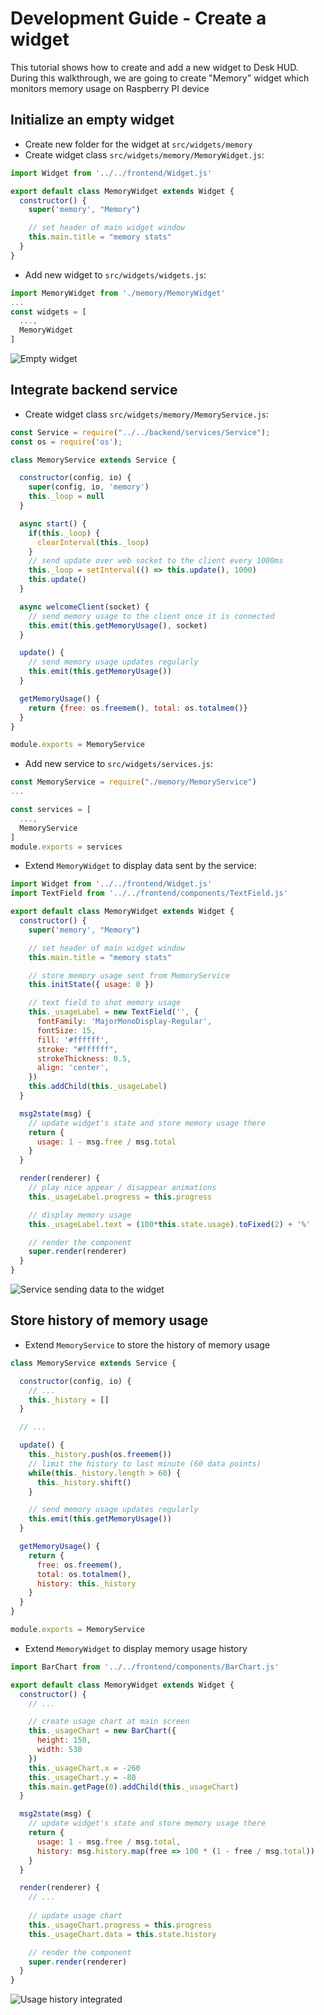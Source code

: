 # Development Guide - Create a widget

This tutorial shows how to create and add a new widget to Desk HUD. During this walkthrough, 
we are going to create "Memory" widget which monitors memory usage on Raspberry PI device

## Initialize an empty widget

- Create new folder for the widget at `src/widgets/memory`
- Create widget class `src/widgets/memory/MemoryWidget.js`:
```js
import Widget from '../../frontend/Widget.js'

export default class MemoryWidget extends Widget {
  constructor() {
    super('memory', "Memory")

    // set header of main widget window
    this.main.title = "memory stats"
  }
}
```
- Add new widget to `src/widgets/widgets.js`:
```js
import MemoryWidget from './memory/MemoryWidget'
...
const widgets = [
  ...,
  MemoryWidget
]
```

![Empty widget](img/dev_mem_init.png)

## Integrate backend service

- Create widget class `src/widgets/memory/MemoryService.js`:
```js
const Service = require("../../backend/services/Service");
const os = require('os');

class MemoryService extends Service {

  constructor(config, io) {
    super(config, io, 'memory')
    this._loop = null
  }

  async start() {
    if(this._loop) {
      clearInterval(this._loop)
    }
    // send update over web socket to the client every 1000ms
    this._loop = setInterval(() => this.update(), 1000)
    this.update()
  }

  async welcomeClient(socket) {
    // send memory usage to the client once it is connected
    this.emit(this.getMemoryUsage(), socket)
  }

  update() {
    // send memory usage updates regularly 
    this.emit(this.getMemoryUsage())
  }

  getMemoryUsage() {
    return {free: os.freemem(), total: os.totalmem()}
  }
}

module.exports = MemoryService
```

- Add new service to `src/widgets/services.js`: 
```js
const MemoryService = require("./memory/MemoryService")
...

const services = [
  ...,
  MemoryService
]
module.exports = services
```

- Extend `MemoryWidget` to display data sent by the service:
```js
import Widget from '../../frontend/Widget.js'
import TextField from '../../frontend/components/TextField.js'

export default class MemoryWidget extends Widget {
  constructor() {
    super('memory', "Memory")

    // set header of main widget window
    this.main.title = "memory stats"

    // store memory usage sent from MemoryService
    this.initState({ usage: 0 })

    // text field to shot memory usage
    this._usageLabel = new TextField('', {
      fontFamily: 'MajorMonoDisplay-Regular',
      fontSize: 15,
      fill: '#ffffff',
      stroke: "#ffffff",
      strokeThickness: 0.5,
      align: 'center',
    })
    this.addChild(this._usageLabel)
  }

  msg2state(msg) {
    // update widget's state and store memory usage there
    return {
      usage: 1 - msg.free / msg.total
    }
  }

  render(renderer) {
    // play nice appear / disappear animations
    this._usageLabel.progress = this.progress

    // display memory usage
    this._usageLabel.text = (100*this.state.usage).toFixed(2) + '%'

    // render the component
    super.render(renderer)
  }
}
```

![Service sending data to the widget](img/dev_mem_widget.png)

## Store history of memory usage

- Extend `MemoryService` to store the history of memory usage
```js
class MemoryService extends Service {

  constructor(config, io) {
    // ...
    this._history = []
  }

  // ...

  update() {
    this._history.push(os.freemem())
    // limit the history to last minute (60 data points)
    while(this._history.length > 60) {
      this._history.shift()
    }

    // send memory usage updates regularly 
    this.emit(this.getMemoryUsage())
  }

  getMemoryUsage() {
    return {
      free: os.freemem(), 
      total: os.totalmem(),
      history: this._history
    }
  }
}

module.exports = MemoryService
```

- Extend `MemoryWidget` to display memory usage history
```js
import BarChart from '../../frontend/components/BarChart.js'

export default class MemoryWidget extends Widget {
  constructor() {
    // ...

    // create usage chart at main screen
    this._usageChart = new BarChart({
      height: 150,
      width: 530
    })
    this._usageChart.x = -260
    this._usageChart.y = -80
    this.main.getPage(0).addChild(this._usageChart)
  }

  msg2state(msg) {
    // update widget's state and store memory usage there
    return {
      usage: 1 - msg.free / msg.total,
      history: msg.history.map(free => 100 * (1 - free / msg.total))
    }
  }

  render(renderer) {
    // ...
    
    // update usage chart
    this._usageChart.progress = this.progress
    this._usageChart.data = this.state.history

    // render the component
    super.render(renderer)
  }
}
```

![Usage history integrated](img/dev_mem_main.png)